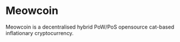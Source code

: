 Meowcoin
========

Meowcoin is a decentralised hybrid PoW/PoS opensource cat-based inflationary cryptocurrency.
